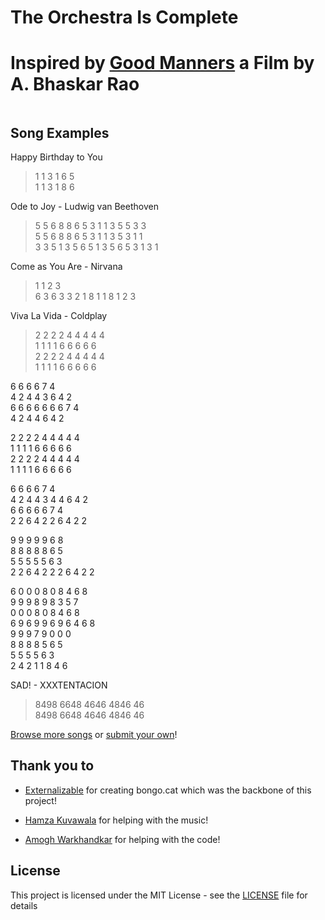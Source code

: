 # The Orchestra Is Complete
# Inspired by [Good Manners](https://www.youtube.com/watch?v=UEQ24lIGaa0) a Film by A. Bhaskar Rao
<p align="center">
  <a href="">
    <img src="">
  </a>  
</p>

## Song Examples
Happy Birthday to You
> 1 1 3 1 6 5\
1 1 3 1 8 6

Ode to Joy - Ludwig van Beethoven
> 5 5 6 8 8 6 5 3 1 1 3 5 5 3 3\
5 5 6 8 8 6 5 3 1 1 3 5 3 1 1\
3 3 5 1 3 5 6 5 1 3 5 6 5 3 1 3 1

Come as You Are - Nirvana
> 1 1 2 3\
6 3 6 3 3 2 1 8 1 1 8 1 2 3

Viva La Vida - Coldplay
>2 2 2 2 4 4 4 4 4\
1 1 1 1 6 6 6 6 6\
2 2 2 2 4 4 4 4 4\
1 1 1 1 6 6 6 6 6

6 6 6 6 7 4\
4 2 4 4 3 6 4 2\
6 6 6 6 6 6 6 7 4\
4 2 4 4 6 4 2

2 2 2 2 4 4 4 4 4\
1 1 1 1 6 6 6 6 6\
2 2 2 2 4 4 4 4 4\
1 1 1 1 6 6 6 6 6

6 6 6 6 7 4\
4 2 4 4 3 4 4 6 4 2\
6 6 6 6 6 7 4\
2 2 6 4 2 2 6 4 2 2

9 9 9 9 9 6 8\
8 8 8 8 8 6 5\
5 5 5 5 5 6 3\
2 2 6 4 2 2 2 6 4 2 2

6 0 0 0 8 0 8 4 6 8\
9 9 9 8 9 8 3 5 7\
0 0 0 8 0 8 4 6 8\
6 9 6 9 9 6 9 6 4 6 8\
9 9 9 7 9 0 0 0\
8 8 8 8 5 6 5\
5 5 5 5 6 3\
2 4 2 1 1 8 4 6

SAD! - XXXTENTACION
>8498 6648 4646 4846 46\
8498 6648 4646 4846 46

[Browse more songs](https://github.com/Externalizable/bongo.cat/discussions/categories/song-submissions) or [submit your own](https://github.com/Externalizable/bongo.cat/discussions/new)!

## Thank you to

- [Externalizable](https://github.com/Externalizable) for creating bongo.cat which was the backbone of this project!

- [Hamza Kuvawala](https://www.instagram.com/hamzajustwantstochill/) for helping with the music!

- [Amogh Warkhandkar](https://github.com/amogh-w) for helping with the code!

## License
This project is licensed under the MIT License - see the [LICENSE](https://github.com/Externalizable/bongo.cat/blob/master/LICENSE) file for details
